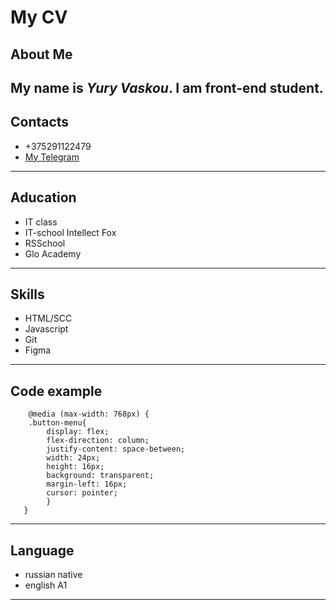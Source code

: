 # My CV

## About Me


My name is *Yury Vaskou*. I am front-end student.
-------
## Contacts


* +375291122479
* [My Telegram](@youvulir "Telegram")
-------
## Aducation


* IT class
* IT-school Intellect Fox
* RSSchool
* Glo Academy
--------
## Skills


* HTML/SCC
* Javascript
* Git
* Figma
--------
## Code example

``` 
    @media (max-width: 768px) {
    .button-menu{
        display: flex;
        flex-direction: column;
        justify-content: space-between;
        width: 24px;
        height: 16px;
        background: transparent;
        margin-left: 16px;
        cursor: pointer;
        }
   }
```
--------
## Language

* russian native
* english A1
--------